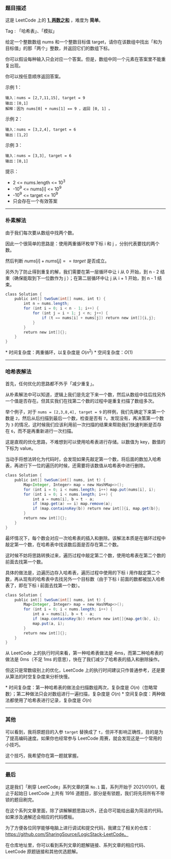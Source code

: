 ### 题目描述

这是 LeetCode 上的 **[1. 两数之和](https://leetcode-cn.com/problems/two-sum/solution/po-su-jie-fa-ha-xi-biao-jie-fa-by-ac_oie-yf7o/)** ，难度为 **简单**。

Tag : 「哈希表」、「模拟」



给定一个整数数组 nums 和一个整数目标值 target，请你在该数组中找出「和为目标值」的那「两个」整数，并返回它们的数组下标。

你可以假设每种输入只会对应一个答案。但是，数组中同一个元素在答案里不能重复出现。

你可以按任意顺序返回答案。

示例 1：

```
输入：nums = [2,7,11,15], target = 9
输出：[0,1]
解释：因为 nums[0] + nums[1] == 9 ，返回 [0, 1] 。
```

示例 2：

```
输入：nums = [3,2,4], target = 6
输出：[1,2]
```


示例 3：

```
输入：nums = [3,3], target = 6
输出：[0,1]
```


提示：

* 2 <= nums.length <= $10^3$
* -$10^9$ <= nums[i] <= $10^9$
* -$10^9$ <= target <= $10^9$
* 只会存在一个有效答案

---

### 朴素解法

由于我们每次要从数组中找两个数。

因此一个很简单的思路是：使用两重循环枚举下标 i 和 j ，分别代表要找的两个数。

然后判断 $nums[i] + nums[j] == target$ 是否成立。

另外为了防止得到重复的解，我们需要在第一层循环中让 i 从 0 开始，到 n - 2 结束（确保能取到下一位数作为 j ）；在第二层循环中让 j 从 i + 1 开始，到 n - 1 结束。

```Java []
class Solution {
    public int[] twoSum(int[] nums, int t) {
        int n = nums.length;
        for (int i = 0; i < n - 1; i++) {
            for (int j = i + 1; j < n; j++) {
                if (t == nums[i] + nums[j]) return new int[]{i,j};
            }
        }
        return new int[]{};
    }
}
```
* 时间复杂度：两重循环，以复杂度是 $O(n^2)$
* 空间复杂度：$O(1)$

---

### 哈希表解法

首先，任何优化的思路都不外乎「减少重复」。

从朴素解法中可以知道，逻辑上我们是先定下来一个数，然后从数组中往后找另外一个值是否存在。但其实我们在找第二个数的过程中是重复扫描了数组多次。

举个例子，对于 `nums = [2,3,8,4], target = 9` 的样例，我们先确定下来第一个数是 `2`，然后从后扫描到最后一个数，检查是否有 `7`。发现没有，再决策第一个数为 `3` 的情况，这时候我们应该利用前一次扫描的结果来帮助我们快速判断是否存在 `6`，而不是再重新进行一次扫描。

这是直观的优化思路，不难想到可以使用哈希表进行存储。以数值为 key，数值的下标为 value。

当动手将想法转化为代码时，会发现如果先敲定第一个数，将后面的数加入哈希表，再进行下一位的遍历的时候，还需要将该数值从哈希表中进行删除。

```Java []
class Solution {
    public int[] twoSum(int[] nums, int t) {
        Map<Integer, Integer> map = new HashMap<>();
        for (int i = 0; i < nums.length; i++) map.put(nums[i], i);
        for (int i = 0; i < nums.length; i++) {
            int a = nums[i], b = t - a;
            if (map.get(a) == i) map.remove(a);
            if (map.containsKey(b)) return new int[]{i, map.get(b)};
        }
        return new int[]{};
    }
}
```
最坏情况下，每个数会对应一次哈希表的插入和删除。该解法本质是在循环过程中敲定第一个数，在哈希表中找该数后面是否存在第二个数。

这时候不妨将思路转换过来，遍历过程中敲定第二个数，使用哈希表在第二个数的前面去找第一个数。

具体的做法是，边遍历边存入哈希表，遍历过程中使用的下标 i 用作敲定第二个数，再从现有的哈希表中去找另外一个目标数（由于下标 i 前面的数都被加入哈希表了，即在下标 i 前面去找第一个数）。

```Java []
class Solution {
    public int[] twoSum(int[] nums, int t) {
        Map<Integer, Integer> map = new HashMap<>();
        for (int i = 0; i < nums.length; i++) {
            int a = nums[i], b = t - a;
            if (map.containsKey(b)) return new int[]{map.get(b), i};
            map.put(a, i);
        }
        return new int[]{};
    }
}
```
从 LeetCode 上的执行时间来看，第一种哈希表做法是 4ms，而第二种哈希表的做法是 0ms（不足 1ms 的意思），快在了我们减少了哈希表的插入和删除操作。

但这只是常数级别上的优化，LeetCode 上的执行时间建议只作普通参考，还是要从算法的时空复杂度来分析快慢。

* 时间复杂度：第一种哈希表的做法会扫描数组两次，复杂度是 $O(n)$（忽略常数）；第二种做法只会对数组进行一遍扫描，复杂度是 $O(n)$
* 空间复杂度：两种做法都使用了哈希表进行记录，复杂度是 $O(n)$

---

### 其他

可以看到，我将原题目的入参 `target` 替换成了 `t`，但并不影响正确性，目的是为了提高编码速度。如果你也经常参与 LeetCode 周赛，就会发现这是一个常用的小技巧。

这个技巧，我希望你在第一题就掌握。

---

### 最后

这是我们「刷穿 LeetCode」系列文章的第 `No.1` 篇，系列开始于 2021/01/01，截止于起始日 LeetCode 上共有 1916 道题目，部分是有锁题，我们将先将所有不带锁的题目刷完。

在这个系列文章里面，除了讲解解题思路以外，还会尽可能给出最为简洁的代码。如果涉及通解还会相应的代码模板。

为了方便各位同学能够电脑上进行调试和提交代码，我建立了相关的仓库：https://github.com/SharingSource/LogicStack-LeetCode。

在仓库地址里，你可以看到系列文章的题解链接、系列文章的相应代码、LeetCode 原题链接和其他优选题解。

